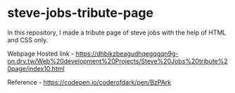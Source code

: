 # steve-jobs-tribute-page
In this repository, I made a tribute page of steve jobs with the help of HTML and CSS only.

Webpage Hosted link - https://dhbikzbeagudhqegqgqn9g-on.drv.tw/Web%20development%20Projects/Steve%20Jobs%20tribute%20page/index10.html

Reference - https://codepen.io/coderofdark/pen/BzPArk
